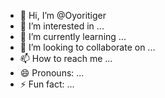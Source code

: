 - 👋 Hi, I’m @Oyoritiger
- 👀 I’m interested in ...
- 🌱 I’m currently learning ...
- 💞️ I’m looking to collaborate on ...
- 📫 How to reach me ...
- 😄 Pronouns: ...
- ⚡ Fun fact: ...

<!---
Oyoritiger/Oyoritiger is a ✨ special ✨ repository because its `README.md` (this file) appears on your GitHub profile.
You can click the Preview link to take a look at your changes.
--->

